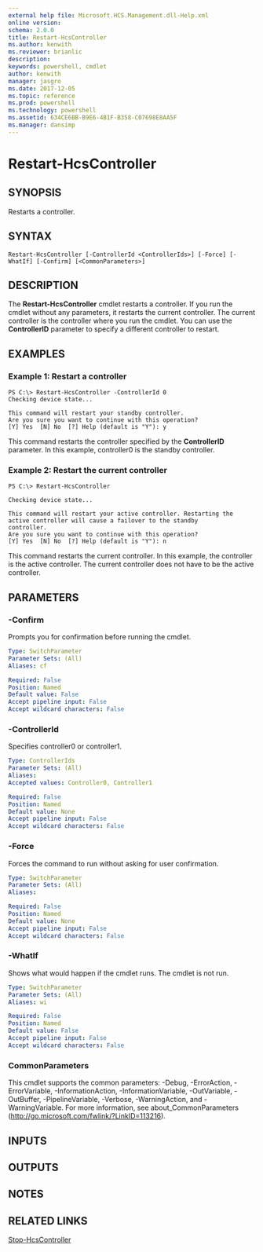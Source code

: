 ```yaml
---
external help file: Microsoft.HCS.Management.dll-Help.xml
online version: 
schema: 2.0.0
title: Restart-HcsController
ms.author: kenwith
ms.reviewer: brianlic
description: 
keywords: powershell, cmdlet
author: kenwith
manager: jasgro
ms.date: 2017-12-05
ms.topic: reference
ms.prod: powershell
ms.technology: powershell
ms.assetid: 634CE6BB-B9E6-4B1F-B358-C07698E8AA5F
ms.manager: dansimp
---
```


# Restart-HcsController

## SYNOPSIS
Restarts a controller.

## SYNTAX

```
Restart-HcsController [-ControllerId <ControllerIds>] [-Force] [-WhatIf] [-Confirm] [<CommonParameters>]
```

## DESCRIPTION
The **Restart-HcsController** cmdlet restarts a controller.
If you run the cmdlet without any parameters, it restarts the current controller.
The current controller is the controller where you run the cmdlet.
You can use the **ControllerID** parameter to specify a different controller to restart.

## EXAMPLES

### Example 1: Restart a controller
```
PS C:\> Restart-HcsController -ControllerId 0
Checking device state...

This command will restart your standby controller.
Are you sure you want to continue with this operation?
[Y] Yes  [N] No  [?] Help (default is "Y"): y
```

This command restarts the controller specified by the **ControllerID** parameter.
In this example, controller0 is the standby controller.

### Example 2: Restart the current controller
```
PS C:\> Restart-HcsController

Checking device state...

This command will restart your active controller. Restarting the active controller will cause a failover to the standby
controller.
Are you sure you want to continue with this operation?
[Y] Yes  [N] No  [?] Help (default is "Y"): n
```

This command restarts the current controller.
In this example, the controller is the active controller.
The current controller does not have to be the active controller.

## PARAMETERS

### -Confirm
Prompts you for confirmation before running the cmdlet.

```yaml
Type: SwitchParameter
Parameter Sets: (All)
Aliases: cf

Required: False
Position: Named
Default value: False
Accept pipeline input: False
Accept wildcard characters: False
```

### -ControllerId
Specifies controller0 or controller1.

```yaml
Type: ControllerIds
Parameter Sets: (All)
Aliases: 
Accepted values: Controller0, Controller1

Required: False
Position: Named
Default value: None
Accept pipeline input: False
Accept wildcard characters: False
```

### -Force
Forces the command to run without asking for user confirmation.

```yaml
Type: SwitchParameter
Parameter Sets: (All)
Aliases: 

Required: False
Position: Named
Default value: None
Accept pipeline input: False
Accept wildcard characters: False
```

### -WhatIf
Shows what would happen if the cmdlet runs.
The cmdlet is not run.

```yaml
Type: SwitchParameter
Parameter Sets: (All)
Aliases: wi

Required: False
Position: Named
Default value: False
Accept pipeline input: False
Accept wildcard characters: False
```

### CommonParameters
This cmdlet supports the common parameters: -Debug, -ErrorAction, -ErrorVariable, -InformationAction, -InformationVariable, -OutVariable, -OutBuffer, -PipelineVariable, -Verbose, -WarningAction, and -WarningVariable. For more information, see about_CommonParameters (http://go.microsoft.com/fwlink/?LinkID=113216).

## INPUTS

## OUTPUTS

## NOTES

## RELATED LINKS

[Stop-HcsController](./Stop-HcsController.md)


